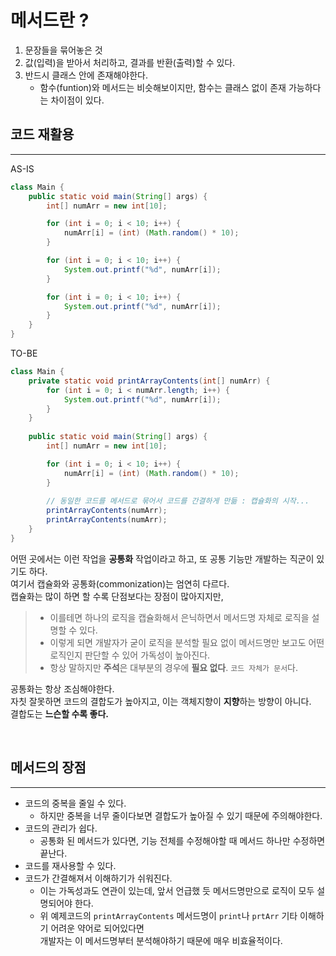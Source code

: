 # 메서드란 ?
1. 문장들을 묶어놓은 것
2. 값(입력)을 받아서 처리하고, 결과를 반환(출력)할 수 있다.
3. 반드시 클래스 안에 존재해야한다.
   * 함수(funtion)와 메서드는 비슷해보이지만, 함수는 클래스 없이 존재 가능하다는 차이점이 있다.

## 코드 재활용

---
AS-IS
```java
class Main {
    public static void main(String[] args) {
        int[] numArr = new int[10];

        for (int i = 0; i < 10; i++) {
            numArr[i] = (int) (Math.random() * 10);
        }

        for (int i = 0; i < 10; i++) {
            System.out.printf("%d", numArr[i]);
        }

        for (int i = 0; i < 10; i++) {
            System.out.printf("%d", numArr[i]);
        }
    }
}
```

TO-BE
```java
class Main {
    private static void printArrayContents(int[] numArr) {
        for (int i = 0; i < numArr.length; i++) {
            System.out.printf("%d", numArr[i]);
        }
    }
    
    public static void main(String[] args) {
        int[] numArr = new int[10];

        for (int i = 0; i < 10; i++) {
            numArr[i] = (int) (Math.random() * 10);
        }
        
        // 동일한 코드를 메서드로 묶어서 코드를 간결하게 만듦 : 캡슐화의 시작...
        printArrayContents(numArr);
        printArrayContents(numArr);
    }
}
```

어떤 곳에서는 이런 작업을 **공통화** 작업이라고 하고, 또 공통 기능만 개발하는 직군이 있기도 하다.  
여기서 캡슐화와 공통화(commonization)는 엄연히 다르다.  
캡슐화는 많이 하면 할 수록 단점보다는 장점이 많아지지만,
> * 이를테면 하나의 로직을 캡슐화해서 은닉하면서 메서드명 자체로 로직을 설명할 수 있다.
> * 이렇게 되면 개발자가 굳이 로직을 분석할 필요 없이 메서드명만 보고도 어떤 로직인지 판단할 수 있어 가독성이 높아진다.
> * 항상 말하지만 **주석**은 대부분의 경우에 **필요 없다**. `코드 자체가 문서`다.

공통화는 항상 조심해야한다.  
자칫 잘못하면 코드의 결합도가 높아지고, 이는 객체지향이 **지향**하는 방향이 아니다.  
결합도는 **느슨할 수록 좋다.**

<br>

## 메서드의 장점

---

* 코드의 중복을 줄일 수 있다.
  * 하지만 중복을 너무 줄이다보면 결합도가 높아질 수 있기 때문에 주의해야한다.
* 코드의 관리가 쉽다.
  * 공통화 된 메서드가 있다면, 기능 전체를 수정해야할 때 메서드 하나만 수정하면 끝난다.
* 코드를 재사용할 수 있다.
* 코드가 간결해져서 이해하기가 쉬워진다.
  * 이는 가독성과도 연관이 있는데, 앞서 언급했 듯 메서드명만으로 로직이 모두 설명되어야 한다.
  * 위 예제코드의 `printArrayContents` 메서드명이 `print`나 `prtArr` 기타 이해하기 어려운 약어로 되어있다면  
  개발자는 이 메서드명부터 분석해야하기 때문에 매우 비효율적이다.
